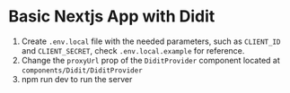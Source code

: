 # Basic Nextjs App with Didit

1. Create `.env.local` file with the needed parameters, such as `CLIENT_ID` and `CLIENT_SECRET`, check `.env.local.example` for reference.
2. Change the `proxyUrl` prop of the `DiditProvider` component located at `components/Didit/DiditProvider`
3. npm run dev to run the server